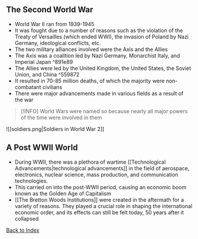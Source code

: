 ## The Second World War
- World War II ran from 1939-1945
- It was fought due to a number of reasons such as the violation of the Treaty of Versailles (which ended WWI), the invasion of Poland by Nazi Germany, ideological conflicts, etc.
- The two military alliances involved were the Axis and the Allies
- The Axis was a coalition led by Nazi Germany, Monarchist Italy, and Imperial Japan ^891e89
- The Allies were led by the United Kingdom, the United States, the Soviet Union, and China ^559872
- It resulted in 70-85 million deaths, of which the majority were non-combatant civilians
- There were major advancements made in various fields as a result of the war

> [!INFO] World Wars were named so because nearly all major powers of the time were involved in them


![[soldiers.png|Soldiers in World War 2]]

## A Post WWII World
 - During WWII, there was a plethora of wartime [[Technological Advancements|technological advancements]] in the field of aerospace, electronics, nuclear science, mass production, and communication technologies.
- This carried on into the post-WWII period, causing an economic boom known as the Golden Age of Capitalism
- [[The Bretton Woods Institutions]] were created in the aftermath for a variety of reasons. They played a crucial role in shaping the international economic order, and its effects can still be felt today, 50 years after it collapsed

[Back to Index](Index)